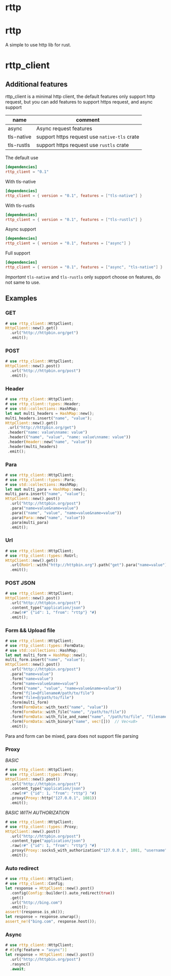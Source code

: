 rttp
===

# rttp
A simple to use http lib for rust.

# rttp_client

## Additional features
rttp_client is a minimal http client, the default features only support
http request, but you can add features to support https request, and async support

| name | comment |
|------|---------|
| async | Async request features |
| tls-native | support https request use `native-tls` crate |
| tls-rustls | support https request use `rustls` crate |

The default use

```toml
[dependencies]
rttp_client = "0.1"
```

With tls-native

```toml
[dependencies]
rttp_client = { version = "0.1", features = ["tls-native"] }
```

With tls-rustls

```toml
[dependencies]
rttp_client = { version = "0.1", features = ["tls-rustls"] }
```

Async support


```toml
[dependencies]
rttp_client = { version = "0.1", features = ["async"] }
```

Full support

```toml
[dependencies]
rttp_client = { version = "0.1", features = ["async", "tls-native"] }
```

*Important*
`tls-native` and `tls-rustls` only support choose on features, do not same to use.

## Examples

### GET

```rust
# use rttp_client::HttpClient;
HttpClient::new().get()
  .url("http://httpbin.org/get")
  .emit();
```

### POST

```rust
# use rttp_client::HttpClient;
HttpClient::new().post()
  .url("http://httpbin.org/post")
  .emit();
```

### Header

```rust
# use rttp_client::HttpClient;
# use rttp_client::types::Header;
# use std::collections::HashMap;
let mut multi_headers = HashMap::new();
multi_headers.insert("name", "value");
HttpClient::new().get()
 .url("http://httpbin.org/get")
 .header("name: value\nname: value")
 .header(("name", "value", "name: value\nname: value"))
 .header(Header::new("name", "value"))
 .header(multi_headers)
 .emit();
```

### Para

```rust
# use rttp_client::HttpClient;
# use rttp_client::types::Para;
# use std::collections::HashMap;
let mut multi_para = HashMap::new();
multi_para.insert("name", "value");
HttpClient::new().post()
  .url("http://httpbin.org/post")
  .para("name=value&name=value")
  .para(("name", "value", "name=value&name=value"))
  .para(Para::new("name", "value"))
  .para(multi_para)
  .emit();
```

### Url

```rust
# use rttp_client::HttpClient;
# use rttp_client::types::RoUrl;
HttpClient::new().get()
  .url(RoUrl::with("http://httpbin.org").path("get").para("name=value").para(("from", "rttp")))
  .emit();
```

### POST JSON

```rust
# use rttp_client::HttpClient;
HttpClient::new().post()
  .url("http://httpbin.org/post")
  .content_type("application/json")
  .raw(r#" {"id": 1, "from": "rttp"} "#)
  .emit();
```

### Form && Upload file

```rust
# use rttp_client::HttpClient;
# use rttp_client::types::FormData;
# use std::collections::HashMap;
let mut multi_form = HashMap::new();
multi_form.insert("name", "value");
HttpClient::new().post()
  .url("http://httpbin.org/post")
  .para("name=value")
  .form("name=value")
  .form("name=value&name=value")
  .form(("name", "value", "name=value&name=value"))
  .form("file=@filename#/path/to/file")
  .form("file=@/path/to/file")
  .form(multi_form)
  .form(FormData::with_text("name", "value"))
  .form(FormData::with_file("name", "/path/to/file"))
  .form(FormData::with_file_and_name("name", "/path/to/file", "filename"))
  .form(FormData::with_binary("name", vec![]))  // Vec<u8>
  .emit();
```
Para and form can be mixed, para does not support file parsing

### Proxy

*BASIC*

```rust
# use rttp_client::HttpClient;
# use rttp_client::types::Proxy;
HttpClient::new().post()
  .url("http://httpbin.org/post")
  .content_type("application/json")
  .raw(r#" {"id": 1, "from": "rttp"} "#)
  .proxy(Proxy::http("127.0.0.1", 1081))
  .emit();
```

*BASIC WITH AUTHORIZATION*

```rust
# use rttp_client::HttpClient;
# use rttp_client::types::Proxy;
HttpClient::new().post()
  .url("http://httpbin.org/post")
  .content_type("application/json")
  .raw(r#" {"id": 1, "from": "rttp"} "#)
  .proxy(Proxy::socks5_with_authorization("127.0.0.1", 1081, "username", "password"))
  .emit();
```

### Auto redirect

```rust
# use rttp_client::HttpClient;
# use rttp_client::Config;
let response = HttpClient::new().post()
  .config(Config::builder().auto_redirect(true))
  .get()
  .url("http://bing.com")
  .emit();
assert!(response.is_ok());
let response = response.unwrap();
assert_ne!("bing.com", response.host());
```

### Async

```rust
# use rttp_client::HttpClient;
# #[cfg(feature = "async")]
let response = HttpClient::new().post()
  .url("http://httpbin.org/post")
  .rasync()
  .await;
```









